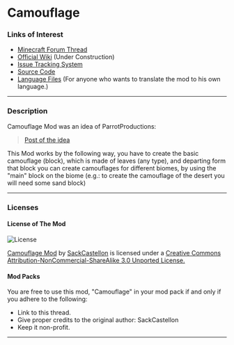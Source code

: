 Camouflage
==========

### Links of Interest ###

- [Minecraft Forum Thread](http://www.minecraftforum.net/topic/2467609-)
- [Official Wiki](https://github.com/SackCastellon/Camouflage/wiki) (Under Construction)
- [Issue Tracking System](https://github.com/SackCastellon/Camouflage/issues)
- [Source Code](https://github.com/SackCastellon/Camouflage)
- [Language Files](https://github.com/SackCastellon/Camouflage/tree/master/assets/camouflage/lang) (For anyone who wants to translate the mod to his own language.)

* * *

### Description ###

Camouflage Mod was an idea of ParrotProductions:

>[Post of the idea](http://www.minecraftforum.net/index.php?app=forums&module=forums&section=findpost&pid=29222190)

This Mod works by the following way, you have to create the basic camouflage (block), which is made of leaves (any type), and departing form that block you can create camouflages for different biomes, by using the "main" block on the biome (e.g.: to create the camouflage of the desert you will need some sand block)

* * *

### Licenses ###

#### License of The Mod ####

![License](http://i.creativecommons.org/l/by-nc-sa/3.0/80x15.png)

[Camouflage Mod](http://www.minecraftforum.net/topic/2467609-) by [SackCastellon](http://www.minecraftforum.net/user/1775848-sackcastellon/) is licensed under a [Creative Commons Attribution-NonCommercial-ShareAlike 3.0 Unported License.](http://creativecommons.org/licenses/by-nc-sa/3.0/)

#### Mod Packs ####

You are free to use this mod, "Camouflage" in your mod pack if and only if you adhere to the following:

* Link to this thread.
* Give proper credits to the original author: SackCastellon
* Keep it non-profit.

* * *
